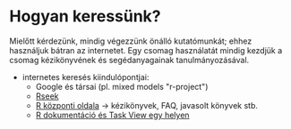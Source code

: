 # Hogyan keressünk?

Mielőtt kérdezünk, mindig végezzünk önálló kutatómunkát; ehhez használjuk bátran 
az internetet. Egy csomag használatát mindig kezdjük a csomag kézikönyvének és
segédanyagainak tanulmányozásával. 

- internetes keresés kiindulópontjai:
    - Google és társai (pl. mixed models "r-project")
    - [Rseek](http://rseek.org/)
    - [R központi oldala](http://www.r-project.org/) -> kézikönyvek, FAQ, javasolt könyvek stb.
    - [R dokumentáció és Task View egy helyen](http://www.rdocumentation.org/)

